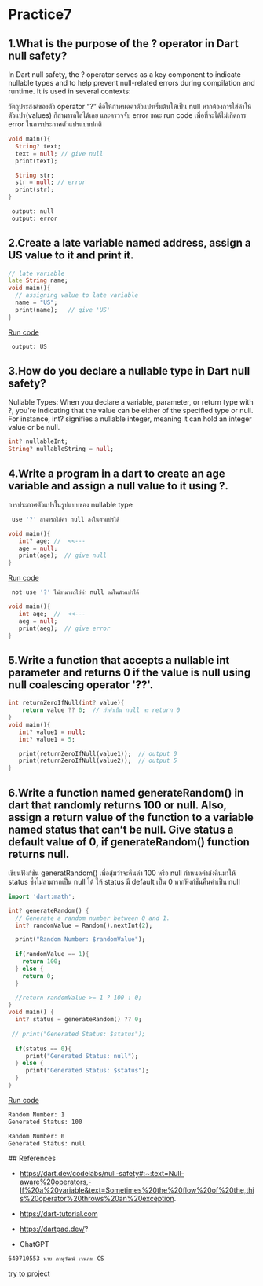 # Practice7

## 1.What is the purpose of the ? operator in Dart null safety?
In Dart null safety, the ? operator serves as a key component to indicate nullable types and to help prevent null-related errors during compilation and runtime. It is used in several contexts:

  วัตถุประสงค์ของตัว operator “?” คือให้กำหนดค่าตัวแปรเริ่มต้นให้เป็น null 
หากต้องการใส่ค่าให้ตัวแปร(values) ก็สามารถใส่ได้เลย และตรวจจับ error ขณะ run code เพื่อที่จะได้ไม่เกิดการ error 
ในการประกาศตัวแปรแบบปกติ



```dart
void main(){
  String? text;
  text = null; // give null
  print(text);

  String str;
  str = null; // error
  print(str);
}
```
```bash
 output: null
 output: error
```

## 2.Create a late variable named address, assign a US value to it and print it.

```dart
// late variable
late String name;
void main(){
  // assigning value to late variable
  name = "US";
  print(name);   // give 'US'
}
```
[Run code](https://dartpad.dev/?ppp)
```bash
 output: US
```

## 3.How do you declare a nullable type in Dart null safety?
Nullable Types: When you declare a variable, parameter, or return type with ?, you're indicating that the value can be either of the specified type or null. For instance, int? signifies a nullable integer, meaning it can hold an integer value or be null.
```dart
int? nullableInt;
String? nullableString = null;
```
## 4.Write a program in a dart to create an age variable and assign a null value to it using ?.

การประกาศตัวแปรในรูปแบบของ nullable type

```bash
 use '?' สามารถใส่ค่า null ลงในตัวแปรได้
```

```dart
void main(){
   int? age; //  <<---
   age = null;
   print(age);  // give null
}
```
[Run code](https://dartpad.dev/?iex4444)
```bash
 not use '?' ไม่สามารถใส่ค่า null ลงในตัวแปรได้
```

```dart
void main(){
   int age;  //  <<---
   aeg = null;
   print(aeg);  // give error
}
```

## 5.Write a function that accepts a nullable int parameter and returns 0 if the value is null using null coalescing operator '??'.

```dart
int returnZeroIfNull(int? value){
    return value ?? 0;  // ถ้าค่าเป็น null จะ return 0
}
void main(){
   int? value1 = null;
   int? value1 = 5;

   print(returnZeroIfNull(value1));  // output 0
   print(returnZeroIfNull(value2));  // output 5
}
```

## 6.Write a function named generateRandom() in dart that randomly returns 100 or null. Also, assign a return value of the function to a variable named status that can’t be null. Give status a default value of 0, if generateRandom() function returns null.

เขียนฟังก์ชัน generatRandom() เพื่อสุ่มว่าจะคืนค่า 100 หรือ null 
กำหนดค่าส่งคืนมาให้ status ซึ่งไม่สามารถเป็น null ได้ 
ให้ status มี default เป็น 0 หากฟังก์ชันคืนค่าเป็น null

```dart
import 'dart:math';

int? generateRandom() {
  // Generate a random number between 0 and 1.
  int? randomValue = Random().nextInt(2);

  print("Random Number: $randomValue");
  
  if(randomValue == 1){
    return 100;
  } else {
    return 0;
  }

  //return randomValue >= 1 ? 100 : 0;
}
void main() {
  int? status = generateRandom() ?? 0;
  
 // print("Generated Status: $status");
   
  if(status == 0){
     print("Generated Status: null");
  } else {
     print("Generated Status: $status");
  }
}
```
[Run code](https://dartpad.dev/?id)

```bash
Random Number: 1
Generated Status: 100
```
```bash
Random Number: 0
Generated Status: null
```
</details>
## References

- https://dart.dev/codelabs/null-safety#:~:text=Null-aware%20operators,-If%20a%20variable&text=Sometimes%20the%20flow%20of%20the,this%20operator%20throws%20an%20exception.

- https://dart-tutorial.com

- https://dartpad.dev/?

- ChatGPT

```bash
640710553 นาย ภานุวัฒน์ เจนภพ CS
```
[try to project](https://www.educative.io/learn/home)




